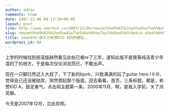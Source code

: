 ```yaml
---
author: admin
comments: true
date: 2007-12-06 04:13:30+00:00
layout: post
link: http://www.seerhut.cn/2007/12/06/newsmth%e9%82%b1%e5%a4%a7%e5%8a%9b%e7%a7%b0%e8%b5%9ekid-a%e4%bb%8d%e7%84%b6%e5%81%a5%e5%9c%a8%e3%80%82%e3%80%82/
slug: newsmth%e9%82%b1%e5%a4%a7%e5%8a%9b%e7%a7%b0%e8%b5%9ekid-a%e4%bb%8d%e7%84%b6%e5%81%a5%e5%9c%a8%e3%80%82%e3%80%82
title: newsmth:邱大力称赞KID A仍然健在。。
wordpress_id: 68
---
```


上学的时候找到摇滚版赫然看见此帖已被re了三年，遂知此版不是我等纯洁青少年混的了的地方，于是每次仅仅浏览而已，不敢出声。

现在一只脚已然迈入大叔了，下了新的bjork，兴致满满的玩了guitar hero I II III，觉得自己还没被抛弃，突然想起那个版面，回去看看，首页，三条标题，都是，称赞KID A，鼓足勇气，点击同主题第一条，2000年11月，啊，是我入学前，关了浏览器。

今天是2007年12月，立此存照。
